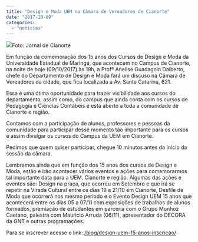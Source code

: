 ```yaml
---
title: "Design e Moda UEM na Câmara de Vereadores de Cianorte"
date: "2017-10-09"
categories: 
  - "noticias"
---
```



![](/img/antigo/2017/10/fachada-camara.jpg)Foto: Jornal de Cianorte

Em função da comemoração dos 15 anos dos Cursos de Design e Moda da Universidade Estadual de Maringá, que acontecem no Campus de Cianorte, na noite de hoje (09/10/2017) às 19h, a Profª Anelise Guadagnin Dalberto, chefe do Departamento de Design e Moda fará um discuso na Câmara de Vereadores da cidade, que fica localizada a Av. Santa Catarina, 621.

Essa é uma ótima oportunidade para trazer visibilidade aos cursos do departamento, assim como, do campus que ainda conta com os cursos de Pedagogia e Ciências Contábeis e está aberto a toda a comunidade de Cianorte e região.

Contamos com a participação de alunos, professores e pessoas da comunidade para participar desse momento tão importante para os cursos e assim divulgar os cursos do Campus da UEM em Cianorte.

Pedimos que quem quiser participar, chegue 10 minutos antes do início da sessão da câmara.

Lembramos ainda que em função dos 15 anos dos cursos de Design e Moda, estão e irão acontecer vários eventos e ações para comemorarmos tal importante data para a UEM, Cianorte e região. Algumas das ações e eventos são: Design na praça, que ocorreu em Setembro e que irá se repetir na Virada Cultural entre os dias 19 a 21/10 em Cianorte, Desfile de Moda que ocorrerá nos mesmo período e o Evento Design UEM 15 anos que acontecerá entre os dias 05 a 07/11 com exposições de trabalhos de alunos formados, premiação de estudantes em parceria com o Grupo Munhoz Caetano, palestra com Mauricio Arruda (06/11), apresentador do DECORA da GNT e outras programações.

Para se inscrever acesse o link: [/blog/design-uem-15-anos-inscricao/](/blog/design-uem-15-anos-inscricao/)
